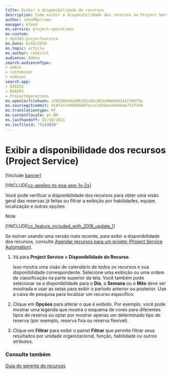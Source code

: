 ```yaml
---
title: Exibir a disponibilidade de recursos
description: Como exibir a disponibilidade dos recursos no Project Service
author: JohnPBurrows
manager: kfend
ms.service: project-operations
ms.custom:
- dyn365-projectservice
ms.date: 8/03/2018
ms.topic: article
ms.author: ruhercul
audience: Admin
search.audienceType:
- admin
- customizer
- enduser
search.app:
- D365CE
- D365PS
- ProjectOperations
ms.openlocfilehash: af05506481d96193c01c063c00e044242f786f5e
ms.sourcegitcommit: 418fa1fe9d605b8faccc2d5dee1b04b4e753f194
ms.translationtype: HT
ms.contentlocale: pt-BR
ms.lasthandoff: 02/10/2021
ms.locfileid: "5143859"
---
```

# <a name="view-resource-availability-project-service"></a>Exibir a disponibilidade dos recursos (Project Service)

[!include [banner](../includes/psa-now-project-operations.md)]

[!INCLUDE[cc-applies-to-psa-app-1x-2x](../includes/cc-applies-to-psa-app-1x-2x.md)]

Você pode verificar a disponibilidade dos recursos para obter uma visão geral das reservas já feitas ou filtrar a exibição por habilidades, equipe, localização e outras opções.  
  
> [!NOTE]
> [!INCLUDE[cc_feature_included_with_2016_update_1](../includes/cc-feature-included-with-2016-update-1.md)]  
> 
>  Se estiver usando uma versão mais recente, para exibir a disponibilidade dos recursos, consulte [Agendar recursos para um projeto (Project Service Automation)](../psa/schedule-resources-project.md).  

1. Vá para **Project Service > Disponibilidade do Recurso**.  

    Isso mostra uma visão de calendário de todos os recursos e sua disponibilidade correspondente. Selecione uma exibição ou uma ordem de classificação na parte superior da tela. Você também pode selecionar se a disponibilidade para o **Dia**, a **Semana** ou o **Mês** deve ser mostrada e usar as setas para exibir o período anterior ou posterior. Use a caixa de pesquisa para localizar um recurso específico.  

2. Clique em **Opções** para alterar o que é exibido. Por exemplo, você pode mostrar uma legenda que mostra o esquema de cores para diferentes tipos de reserva ou optar por mostrar apenas um determinado tipo de reserva (por exemplo, reserva fixa ou reserva flexível).  

3. Clique em **Filtrar** para exibir o painel **Filtrar** que permite filtrar seus resultados por unidade organizacional, função, habilidade ou outros atributos.  

### <a name="see-also"></a>Consulte também  
 [Guia do gerente de recursos](../psa/resource-manager-guide.md)
